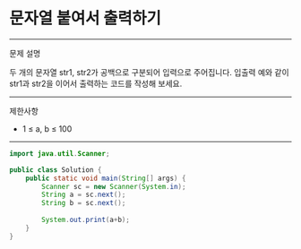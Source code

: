# 문자열 붙여서 출력하기
---
문제 설명

두 개의 문자열 str1, str2가 공백으로 구분되어 입력으로 주어집니다.
입출력 예와 같이 str1과 str2을 이어서 출력하는 코드를 작성해 보세요.

---
제한사항

- 1 ≤ a, b ≤ 100

---
``` Java
import java.util.Scanner;

public class Solution {
    public static void main(String[] args) {
        Scanner sc = new Scanner(System.in);
        String a = sc.next();
        String b = sc.next();
        
        System.out.print(a+b);
    }
}
```
